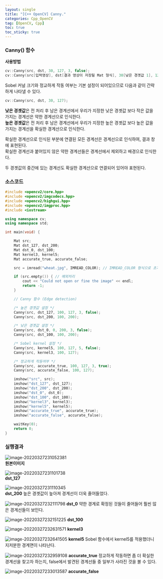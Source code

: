 ```yaml
---
layout: single
title: "[C++ OpenCV] Canny."
categories: Cpp_OpenCV
tag: [OpenCV, Cpp]
toc: true
toc_sticky: true
---
```

### Canny() 함수  
**사용방법**
```c++
cv::Canny(src, dst, 30, 127, 3, false);
cv::Canny(src[입력영상], dst[결과 영상이 저장될 Mat 형식], 30[낮은 경곗값 1], 127[높은 경곗값 2], 3[Sobel 커널크기], false[정교하게 작동여부]);
```
Sobel 커널 크기와 정교하게 작동 여부는 기본 설정이 되어있으므로 다음과 같이 간략하게 나타낼 수 있다.
```c++
cv::Canny(src, dst, 30, 127);
```
**낮은 경곗값**은 전 처리 후 남은 경계선에서 우리가 지정한 낮은 경곗값 보다 작은 값을 가지는 경계선은 약한 경계선으로 인식한다.  
**높은 경곗값**은 전 처리 후 남은 경계선에서 우리가 지정한 높은 경곗값 보다 높은 값을 가지는 경계선을 확실한 경계선으로 인식한다.

확실한 경계선으로 인식된 부분에 연결된 모든 경계선은 경계선으로 인식하여, 결과 창에 표현된다.  
확실한 경계선과 붙어있지 않은 약한 경계선들은 경계선에서 제외하고 배경으로 인식한다.

두 경곗값의 중간에 있는 경계선도 확실한 경계선으로 연결되어 있어야 표현된다.

### 소스코드  
```c++
#include <opencv2/core.hpp>
#include <opencv2/imgcodecs.hpp>
#include <opencv2/highgui.hpp>
#include <opencv2/imgproc.hpp>
#include <iostream>

using namespace cv;
using namespace std;

int main(void) {

	Mat src;
	Mat dst_127, dst_200;
	Mat dst_0, dst_100;
	Mat kernel3, kernel5;
	Mat accurate_true, accurate_false;

	src = imread("wheat.jpg", IMREAD_COLOR); // IMREAD_COLOR 형식으로 초기화

	if (src.empty()) { // 예외처리
		cout << "Could not open or fine the image" << endl;
		return -1;
	}

	// Canny 함수 (Edge detection)

	/* 높은 경곗값 설정 */
	Canny(src, dst_127, 100, 127, 3, false);
	Canny(src, dst_200, 100, 200);

	/* 낮은 경곗값 설정 */
	Canny(src, dst_0, 0, 200, 3, false);
	Canny(src, dst_100, 100, 200);

	/* Sobel kernel 설정 */
	Canny(src, kernel5, 100, 127, 5, false);
	Canny(src, kernel3, 100, 127);

	/* 정교하게 작동여부 */
	Canny(src, accurate_true, 100, 127, 3, true);
	Canny(src, accurate_false, 100, 127);

	imshow("src", src);
	imshow("dst_127", dst_127);
	imshow("dst_200", dst_200);
	imshow("dst_0", dst_0);
	imshow("dst_100", dst_100);
	imshow("kernel3", kernel3);
	imshow("kernel5", kernel5);
	imshow("accurate_true", accurate_true);
	imshow("accurate_false", accurate_false);

	waitKey(0);
	return 0;
}
```
### 실행결과

![image-20220327231052381](../../images/2022-03-27-Canny/image-20220327231052381.png)  
**원본이미지**

![image-20220327231101738](../../images/2022-03-27-Canny/image-20220327231101738.png)  
**dst_127**

![image-20220327231110345](../../images/2022-03-27-Canny/image-20220327231110345.png)  
**dst_200** 높은 경곗값이 높아져 경계선이 더욱 줄어들었다.

![image-20220327232111798](../../images/2022-03-27-Canny/image-20220327232111798.png)
**dst_0** 약한 경계로 확정된 것들이 줄어들어 훨씬 많은 경계선들이 보인다.

![image-20220327232151225](../../images/2022-03-27-Canny/image-20220327232151225.png)
**dst_100**

![image-20220327232631571](../../images/2022-03-27-Canny/image-20220327232631571.png)
**kernel3**

![image-20220327232641505](../../images/2022-03-27-Canny/image-20220327232641505.png)
**kernel5** Sobel 함수에서 kernel5를 적용했더니 지저분한 경계면이 나타난다.

![image-20220327232959108](../../images/2022-03-27-Canny/image-20220327232959108.png)
**accurate_true** 정교하게 작동하면 좀 더 확실한 경계선을 찾고자 하는지, false에서 발견된 경계선들 중 일부가 사라진 것을 볼 수 있다.  

![image-20220327233013587](../../images/2022-03-27-Canny/image-20220327233013587.png)
**accurate_false**